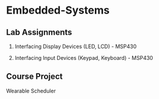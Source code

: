 # Embedded-Systems
## Lab Assignments

1. Interfacing Display Devices (LED, LCD) - MSP430

2. Interfacing Input Devices (Keypad, Keyboard) - MSP430

## Course Project

Wearable Scheduler
